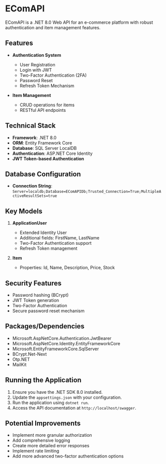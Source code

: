 # EComAPI

EComAPI is a .NET 8.0 Web API for an e-commerce platform with robust authentication and item management features.

## Features

- **Authentication System**
  - User Registration
  - Login with JWT
  - Two-Factor Authentication (2FA)
  - Password Reset
  - Refresh Token Mechanism

- **Item Management**
  - CRUD operations for items
  - RESTful API endpoints

## Technical Stack

- **Framework**: .NET 8.0
- **ORM**: Entity Framework Core
- **Database**: SQL Server LocalDB
- **Authentication**: ASP.NET Core Identity
- **JWT Token-based Authentication**

## Database Configuration

- **Connection String**: 
  `Server=localdb;Database=EComAPIDb;Trusted_Connection=True;MultipleActiveResultSets=true`

## Key Models

1. **ApplicationUser**
   - Extended Identity User
   - Additional fields: FirstName, LastName
   - Two-Factor Authentication support
   - Refresh Token management

2. **Item**
   - Properties: Id, Name, Description, Price, Stock

## Security Features

- Password hashing (BCrypt)
- JWT Token generation
- Two-Factor Authentication
- Secure password reset mechanism

## Packages/Dependencies

- Microsoft.AspNetCore.Authentication.JwtBearer
- Microsoft.AspNetCore.Identity.EntityFrameworkCore
- Microsoft.EntityFrameworkCore.SqlServer
- BCrypt.Net-Next
- Otp.NET
- MailKit

## Running the Application

1. Ensure you have the .NET SDK 8.0 installed.
2. Update the `appsettings.json` with your configuration.
3. Run the application using `dotnet run`.
4. Access the API documentation at `http://localhost/swagger`.

## Potential Improvements

- Implement more granular authorization
- Add comprehensive logging
- Create more detailed error responses
- Implement rate limiting
- Add more advanced two-factor authentication options
